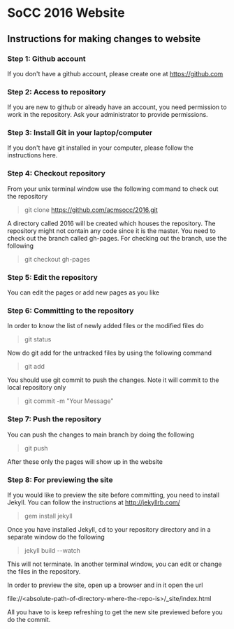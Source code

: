 # SoCC 2016 Website

## Instructions for making changes to website

### Step 1: Github account

If you don't have a github account, please create one at https://github.com

### Step 2: Access to repository

If you are new to github or already have an account, you need permission to work in the repository. Ask your administrator 
to provide permissions.

### Step 3: Install Git in your laptop/computer

If you don't have git installed in your computer, please follow the instructions here. 

### Step 4: Checkout repository

From your unix terminal window use the following command to check out the repository

> git clone https://github.com/acmsocc/2016.git

A directory called 2016 will be created which houses the repository. The repository might not contain any code since it is the master. You need to check out the branch called gh-pages. 
For checking out the branch, use the following

> git checkout gh-pages

### Step 5: Edit the repository

You can edit the pages or add new pages as you like

### Step 6: Committing to the repository

In order to know the list of newly added files or the modified files do 

> git status 

Now do git add for the untracked files by using the following command

> git add <filename>

You should use git commit to push the changes. Note it will commit to the local repository only

> git commit -m "Your Message"

### Step 7: Push the repository 

You can push the changes to main branch by doing the following

> git push 

After these only the pages will show up in the website

### Step 8: For previewing the site

If you would like to preview the site before committing, you need to install Jekyll. You can follow the instructions at http://jekyllrb.com/  

> gem install jekyll

Once you have installed Jekyll, cd to your repository directory and in a separate window do the following

> jekyll build --watch

This will not terminate. In another terminal window, you can edit or change the files in the repository. 

In order to preview the site, open up a browser and in it open the url 

file://\<absolute-path-of-directory-where-the-repo-is>/_site/index.html

All you have to is keep refreshing to get the new site previewed before you do the commit.
